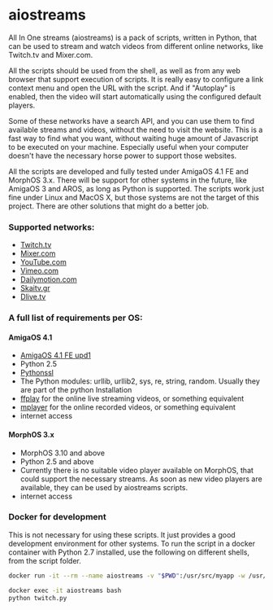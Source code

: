 # aiostreams
All In One streams (aiostreams) is a pack of scripts, written in Python, that can be used to stream and watch videos from different online networks, like Twitch.tv and Mixer.com.

All the scripts should be used from the shell, as well as from any web browser that support execution of scripts. It is really easy to configure a link context menu and open the URL with the script. And if "Autoplay" is enabled, then the video will start automatically using the configured default players.

Some of these networks have a search API, and you can use them to find available streams and videos, without the need to visit the website. This is a fast way to find what you want, without waiting huge amount of Javascript to be executed on your machine. Especially useful when your computer doesn't have the necessary horse power to support those websites.

All the scripts are developed and fully tested under AmigaOS 4.1 FE and MorphOS 3.x. There will be support for other systems in the future, like AmigaOS 3 and AROS, as long as Python is supported. The scripts work just fine under Linux and MacOS X, but those systems are not the target of this project. There are other solutions that might do a better job.

### Supported networks:
* [Twitch.tv](https://www.twitch.tv/)
* [Mixer.com](https://mixer.com/)
* [YouTube.com](https://youtube.com/)
* [Vimeo.com](https://vimeo.com/)
* [Dailymotion.com](https://www.dailymotion.com)
* [Skaitv.gr](http://www.skaitv.gr/)
* [Dlive.tv](https://dlive.tv/)

### A full list of requirements per OS:
#### AmigaOS 4.1
* [AmigaOS 4.1 FE upd1][amigaos]
* Python 2.5
* [Pythonssl][pythonssl]
* The Python modules: urllib, urllib2, sys, re, string, random. Usually they are part of the python Installation
* [ffplay][ffmpeg] for the online live streaming videos, or something equivalent
* [mplayer][mplayer] for the online recorded videos, or something equivalent
* internet access

#### MorphOS 3.x
* MorphOS 3.10 and above
* Python 2.5 and above
* Currently there is no suitable video player available on MorphOS, that could support the necessary streams. As soon as new video players are available, they can be used by aiostreams scripts.
* internet access

### Docker for development
This is not necessary for using these scripts. It just provides a good development environment for other systems.
To run the script in a docker container with Python 2.7 installed, use the following on different shells, from the script folder.

```bash
docker run -it --rm --name aiostreams -v "$PWD":/usr/src/myapp -w /usr/src/myapp python:2
```
```bash
docker exec -it aiostreams bash
python twitch.py
```

[pythonssl]: http://os4depot.net/?function=showfile&file=library/misc/pythonssl.lha
[ffmpeg]: http://os4depot.net/?function=showfile&file=video/convert/ffmpeg.lha
[mplayer]: http://os4depot.net/index.php?function=search&tool=simple&f_fields=mplayer
[amigaos]: http://amigaos.net
[blog]: https://walkero.gr